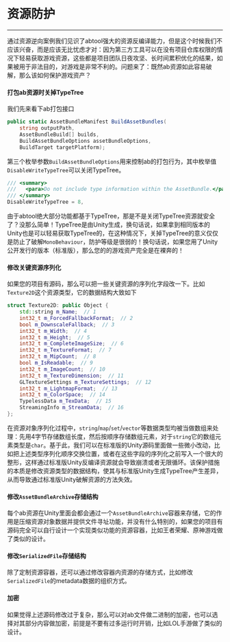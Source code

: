 # 资源防护
---

通过资源逆向案例我们见识了abtool强大的资源反编译能力，但是这个时候我们不应该兴奋，而是应该无比忧虑才对：因为第三方工具可以在没有项目仓库权限的情况下轻易获取游戏资源，这些都是项目团队日夜攻坚、长时间累积优化的结果，如果被用于非法目的，对游戏是非常不利的。问题来了：既然ab资源如此容易破解，那么该如何保护游戏资产？

#### 打包ab资源时关掉TypeTree

我们先来看下ab打包接口

```csharp
public static AssetBundleManifest BuildAssetBundles(
    string outputPath,
    AssetBundleBuild[] builds,
    BuildAssetBundleOptions assetBundleOptions,
    BuildTarget targetPlatform);
```

第三个枚举参数`BuildAssetBundleOptions`用来控制ab的打包行为，其中枚举值`DisableWriteTypeTree`可以关闭TypeTree。
```csharp
/// <summary>
///   <para>Do not include type information within the AssetBundle.</para>
/// </summary>
DisableWriteTypeTree = 8,
```

由于abtool绝大部分功能都基于TypeTree，那是不是关闭TypeTree资源就安全了？没那么简单！TypeTree是由Unity生成，换句话说，如果拿到相同版本的Unity也是可以轻易获取TypeTree的，在这种情况下，关掉TypeTree的意义仅仅是防止了破解`MonoBehaviour`，防护等级是很弱的！换句话说，如果您用了Unity公开发行的版本（标准版），那么您的的游戏资产完全是在裸奔的！

#### 修改关键资源序列化

如果您的项目有源码，那么可以把一些关键资源的序列化字段改一下。比如`Texture2D`这个资源类型，它的数据结构大致如下

```c++
struct Texture2D: public Object {
    std::string m_Name;  // 1
    int32_t m_ForcedFallbackFormat;  // 2
    bool m_DownscaleFallback;  // 3
    int32_t m_Width;  // 4
    int32_t m_Height;  // 5
    int32_t m_CompleteImageSize;  // 6
    int32_t m_TextureFormat;  // 7
    int32_t m_MipCount;  // 8
    bool m_IsReadable;  // 9
    int32_t m_ImageCount;  // 10
    int32_t m_TextureDimension;  // 11
    GLTextureSettings m_TextureSettings;  // 12
    int32_t m_LightmapFormat;  // 13
    int32_t m_ColorSpace;  // 14
    TypelessData m_TexData;  // 15
    StreamingInfo m_StreamData;  // 16
};
```

在资源对象序列化过程中，`string`/`map`/`set`/`vector`等数据类型均被当做数组来处理：先用4字节存储数组长度，然后按顺序存储数组元素，对于`string`它的数组元素类型是`char`。基于此，我们可以在标准版的Unity源码里面做一些微小改动，比如把上述类型序列化顺序交换位置，或者在这些字段的序列化之前写入一个很大的整形，这样通过标准版Unity反编译资源就会导致崩溃或者无限循环。该保护措施的本质是修改资源类型的数据结构，使其与标准版Unity生成TypeTree产生差异，从而导致通过标准版Unity破解资源的方法失效。

#### 修改`AssetBundleArchive`存储结构

每个ab资源在Unity里面会都会通过一个`AssetBundleArchive`容器来存储，它的作用是压缩资源对象数据并提供文件寻址功能，并没有什么特别的，如果您的项目有源码完全可以自行设计一个实现类似功能的资源容器，比如王者荣耀、原神游戏做了类似的设计。

#### 修改`SerializedFile`存储结构

除了定制资源容器，还可以通过修改容器内资源的存储方式，比如修改`SerializedFile`的metadata数据的组织方式。

#### 加密

如果觉得上述源码修改过于复杂，那么可以对ab文件做二进制的加密，也可以选择对其部分内容做加密，前提是不要有过多运行时开销，比如LOL手游做了类似的设计。



